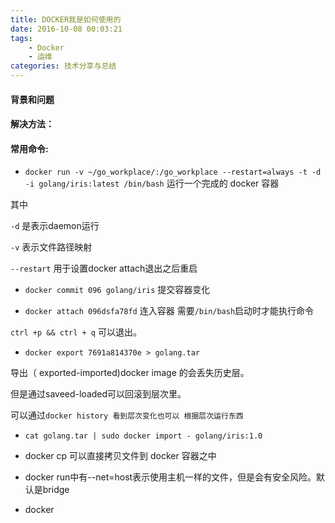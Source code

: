 ```yaml
---
title: DOCKER我是如何使用的
date: 2016-10-08 00:03:21
tags:
    - Docker
    - 运维
categories: 技术分享与总结
---
```


#### 背景和问题


#### 解决方法：


#### 常用命令:

- `docker run -v ~/go_workplace/:/go_workplace --restart=always -t -d -i golang/iris:latest /bin/bash` 运行一个完成的 docker 容器

其中

`-d` 是表示daemon运行

`-v` 表示文件路径映射

`--restart` 用于设置docker attach退出之后重启

- `docker commit 096 golang/iris` 提交容器变化

- `docker attach 096dsfa78fd`  连入容器 需要`/bin/bash`启动时才能执行命令

`ctrl +p && ctrl + q` 可以退出。

- `docker export 7691a814370e > golang.tar`

导出（ exported-imported)docker image 的会丢失历史层。

但是通过saveed-loaded可以回滚到层次里。

可以通过`docker history 看到层次变化也可以 根据层次运行东西`



- `cat golang.tar | sudo docker import - golang/iris:1.0`

- docker cp 可以直接拷贝文件到 docker 容器之中

- docker run中有--net=host表示使用主机一样的文件，但是会有安全风险。默认是bridge

- docker  